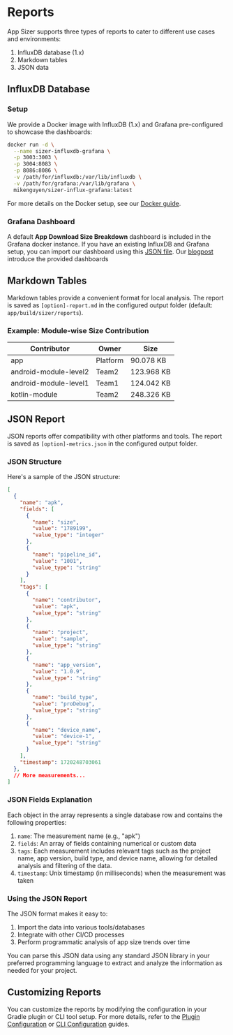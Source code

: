 # Reports

App Sizer supports three types of reports to cater to different use cases and environments:

1. InfluxDB database (1.x)
2. Markdown tables
3. JSON data

## InfluxDB Database

### Setup

We provide a Docker image with InfluxDB (1.x) and Grafana pre-configured to showcase the dashboards:

```sh
docker run -d \
  --name sizer-influxdb-grafana \
  -p 3003:3003 \
  -p 3004:8083 \
  -p 8086:8086 \
  -v /path/for/influxdb:/var/lib/influxdb \
  -v /path/for/grafana:/var/lib/grafana \
  mikenguyen/sizer-influx-grafana:latest
```

For more details on the Docker setup, see our [Docker guide][grafana_docker_doc].

### Grafana Dashboard

A default **App Download Size Breakdown** dashboard is included in the Grafana docker instance. If you have an existing InfluxDB and Grafana setup, you can import our dashboard using this [JSON file][json_dashboard_file].
Our [blogpost][blog_post]  introduce the provided dashboards

## Markdown Tables

Markdown tables provide a convenient format for local analysis. The report is saved as `[option]-report.md` in the configured output folder (default: `app/build/sizer/reports`).

### Example: Module-wise Size Contribution

| Contributor | Owner | Size | 
|-------------|-------|------|
| app | Platform | 90.078 KB | 
| android-module-level2 | Team2 | 123.968 KB | 
| android-module-level1 | Team1 | 124.042 KB | 
| kotlin-module | Team2 | 248.326 KB | 

## JSON Report

JSON reports offer compatibility with other platforms and tools. The report is saved as `[option]-metrics.json` in the configured output folder.

### JSON Structure

Here's a sample of the JSON structure:

```json
[
  {
    "name": "apk",
    "fields": [
      {
        "name": "size",
        "value": "1789199",
        "value_type": "integer"
      },
      {
        "name": "pipeline_id",
        "value": "1001",
        "value_type": "string"
      }
    ],
    "tags": [
      {
        "name": "contributor",
        "value": "apk",
        "value_type": "string"
      },
      {
        "name": "project",
        "value": "sample",
        "value_type": "string"
      },
      {
        "name": "app_version",
        "value": "1.0.9",
        "value_type": "string"
      },
      {
        "name": "build_type",
        "value": "proDebug",
        "value_type": "string"
      },
      {
        "name": "device_name",
        "value": "device-1",
        "value_type": "string"
      }
    ],
    "timestamp": 1720248703061
  },
  // More measurements...
]
```

### JSON Fields Explanation

Each object in the array represents a single database row and contains the following properties:

1. `name`: The measurement name (e.g., "apk")
2. `fields`: An array of fields containing numerical or custom data
3. `tags`: Each measurement includes relevant tags such as the project name, app version, build type, and device name, allowing for detailed analysis and filtering of the data.
4. `timestamp`: Unix timestamp (in milliseconds) when the measurement was taken

### Using the JSON Report

The JSON format makes it easy to:

1. Import the data into various tools/databases
2. Integrate with other CI/CD processes
3. Perform programmatic analysis of app size trends over time

You can parse this JSON data using any standard JSON library in your preferred programming language to extract and analyze the information as needed for your project.

## Customizing Reports

You can customize the reports by modifying the configuration in your Gradle plugin or CLI tool setup. For more details, refer to the [Plugin Configuration][plugin_doc] or [CLI Configuration][cli_doc] guides.

[grafana_docker_doc]: ./docker.md
[plugin_doc]: ./plugin.md
[cli_doc]: ./cli.md
[json_dashboard_file]: https://github.com/grab/app-sizer/blob/master/grafana/dashboard-to-import.json
[blog_post]: https://engineering.grab.com/project-bonsai


